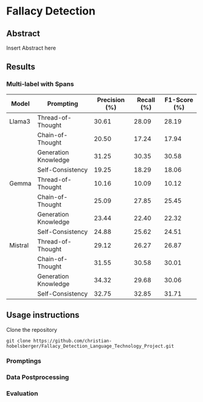 # Fallacy Detection

## Abstract

Insert Abstract here

## Results
### Multi-label with Spans

| Model  | Prompting            | Precision (%) | Recall (%) | F1-Score (%) |
|--------|----------------------|---------------|------------|--------------|
| Llama3 | Thread-of-Thought    | 30.61         | 28.09      | 28.19        |
|        | Chain-of-Thought     | 20.50         | 17.24      | 17.94        |
|        | Generation Knowledge | 31.25         | 30.35      | 30.58        |
|        | Self-Consistency     | 19.25         | 18.29      | 18.06        |
| Gemma  | Thread-of-Thought    | 10.16         | 10.09      | 10.12        |
|        | Chain-of-Thought     | 25.09         | 27.85      | 25.45        |
|        | Generation Knowledge | 23.44         | 22.40      | 22.32        |
|        | Self-Consistency     | 24.88         | 25.62      | 24.51        |
| Mistral| Thread-of-Thought    | 29.12         | 26.27      | 26.87        |
|        | Chain-of-Thought     | 31.55         | 30.58      | 30.01        |
|        | Generation Knowledge | 34.32         | 29.68      | 30.06        |
|        | Self-Consistency     | 32.75         | 32.85      | 31.71        |

## Usage instructions

Clone the repository

```
git clone https://github.com/christian-hobelsberger/Fallacy_Detection_Language_Technology_Project.git
```
### Promptings

### Data Postprocessing

### Evaluation
